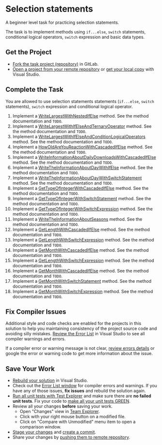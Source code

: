 # Selection statements

A beginner level task for practicing selection statements.

The task is to implement methods using `if...else`, `switch` statements, conditional logical operators, `switch` expression and basic data types.


## Get the Project

* [Fork the task project (repository)](https://docs.gitlab.com/ee/user/project/repository/forking_workflow.html#creating-a-fork) in GitLab.
* [Open a project from your remote repository](https://docs.microsoft.com/en-us/visualstudio/get-started/tutorial-open-project-from-repo) or [get your local copy](https://docs.microsoft.com/en-us/azure/devops/repos/git/clone#clone-from-another-git-provider) with Visual Studio.


## Complete the Task

You are allowed to use selection statements statements (`if...else`, `switch` statements), `switch` expression and conditional logical operator.

1. Implement a [WriteLargestWithNestedIfElse](SelectionStatments/Statements.cs#L10) method. See the method documentation and `TODO`.
1. Implement a [WriteLargestWithIfElseAndTernaryOperator](SelectionStatments/Statements.cs#L21) method. See the method documentation and `TODO`.
1. Implement a [WriteLargestWithIfElseAndConditionLogicalOperators](SelectionStatments/Statements.cs#L32) method. See the method documentation and `TODO`.
1. Implement a [HowOldAreYouReactionWithCascadedIfElse](SelectionStatments/Statements.cs#L48) method. See the method documentation and `TODO`.
1. Implement a [WriteInformationAboutDailyDownloadsWithCascadedIfElse](SelectionStatments/Statements.cs#L64) method. See the method documentation and `TODO`.
1. Implement a [WriteTheInformationAboutDayWithIfElse](SelectionStatments/Statements.cs#L78) method. See the method documentation and `TODO`.
1. Implement a [WriteTheInformationAboutDayWithSwitchStatement](SelectionStatments/Statements.cs#L92) method. See the method documentation and `TODO`.
1. Implement a [GetTypeOfIntegerWithCascadedIfElse](SelectionStatments/Statements.cs#L111) method. See the method documentation and `TODO`.
1. Implement a [GetTypeOfIntegerWithSwitchStatement](SelectionStatments/Statements.cs#L130) method. See the method documentation and `TODO`.
1. Implement a [GetTypeOfIntegerWithSwitchExpression](SelectionStatments/Statements.cs#L149) method. See the method documentation and `TODO`.
1. Implement a [WriteTheInformationAboutSeasons](SelectionStatments/Statements.cs#L164) method. See the method documentation and `TODO`.
1. Implement a [GetLengthWithCascadedIfElse](SelectionStatments/Statements.cs#L174) method. See the method documentation and `TODO`.
1. Implement a [GetLengthWithSwitchExpression](SelectionStatments/Statements.cs#L184) method. See the method documentation and `TODO`.
1. Implement a [GetMonthWithCascadedIfElse](SelectionStatments/Statements.cs#L196) method. See the method documentation and `TODO`.
1. Implement a [GetLengthWithSwitchExpression](SelectionStatments/Statements.cs#L184) method. See the method documentation and `TODO`.
1. Implement a [GetMonthWithCascadedIfElse](SelectionStatments/Statements.cs#L196) method. See the method documentation and `TODO`.
1. Implement a [GetMonthWithSwitchStatement](SelectionStatments/Statements.cs#L208) method. See the method documentation and `TODO`.
1. Implement a [GetMonthWithSwitchExpression](SelectionStatments/Statements.cs#L220) method. See the method documentation and `TODO`.

## Fix Compiler Issues

Additional style and code checks are enabled for the projects in this solution to help you maintaining consistency of the project source code and avoiding silly mistakes. [Review the Error List](https://docs.microsoft.com/en-us/visualstudio/ide/find-and-fix-code-errors#review-the-error-list) in Visual Studio to see all compiler warnings and errors.

If a compiler error or warning message is not clear, [review errors details](https://docs.microsoft.com/en-us/visualstudio/ide/find-and-fix-code-errors#review-errors-in-detail) or google the error or warning code to get more information about the issue.


## Save Your Work

* [Rebuild your solution](https://docs.microsoft.com/en-us/visualstudio/ide/building-and-cleaning-projects-and-solutions-in-visual-studio) in Visual Studio.
* Check out the [Error List window](https://docs.microsoft.com/en-us/visualstudio/ide/reference/error-list-window) for compiler errors and warnings. If you have any of those issues, **fix issues** and rebuild the solution again.
* [Run all unit tests with Test Explorer](https://docs.microsoft.com/en-us/visualstudio/test/run-unit-tests-with-test-explorer) and make sure there are **no failed unit tests**. Fix your code to [make all your unit tests GREEN](https://stackoverflow.com/questions/276813/what-is-red-green-testing).
* Review all your changes **before** saving your work.
    * Open "Changes" view in [Team Explorer](https://docs.microsoft.com/en-us/visualstudio/ide/reference/team-explorer-reference).
    * Click with your right mouse button on a modified file.
    * Click on "Compare with Unmodified" menu item to open a comparison window.
* [Stage your changes](https://docs.microsoft.com/en-us/azure/devops/repos/git/commits#stage-your-changes) and [create a commit](https://docs.microsoft.com/en-us/azure/devops/repos/git/commits#create-a-commit).
* Share your changes by [pushing them to remote repository](https://docs.microsoft.com/en-us/azure/devops/repos/git/pushing).